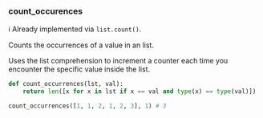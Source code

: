 ### count_occurences

:information_source: Already implemented via `list.count()`.

Counts the occurrences of a value in an list.

Uses the list comprehension to increment a counter each time you encounter the specific value inside the list.

```python
def count_occurrences(lst, val):
	return len([x for x in lst if x == val and type(x) == type(val)])
```

```python
count_occurrences([1, 1, 2, 1, 2, 3], 1) # 3
```
